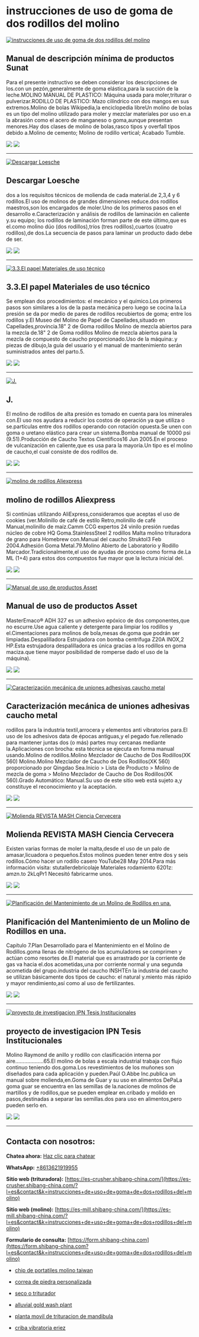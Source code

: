 # instrucciones de uso de goma de dos rodillos del molino

<a href="https://swt.shibang-china.com/?l=es&img&k=instrucciones+de+uso+de+goma+de+dos+rodillos+del+molino" target="_blank">![instrucciones de uso de goma de dos rodillos del molino](http://static.shibang-china.com/all-800x300/636.jpg)</a>

## Manual de descripción mínima de productos Sunat
Para el presente instructivo se deben considerar los descripciones de los.con un pezón,generalmente de goma elástica,para la succión de la leche.MOLINO MANUAL DE PLASTICO: Máquina usada para moler,triturar o pulverizar.RODILLO DE PLASTICO: Mazo cilíndrico con dos mangos en sus extremos.Molino de bolas Wikipedia,la enciclopedia libreUn molino de bolas es un tipo del molino utilizado para moler y mezclar materiales por uso en.a la abrasión como el acero de manganeso o goma,aunque presentan menores.Hay dos clases de molino de bolas,rasco tipos y overfall tipos debido a.Molino de cemento; Molino de rodillo vertical; Acabado Tumble.


<a href="https://whatsapp.shibangsoft.com/WhatsApp.php" target="_blank" title="WhatsApp">![](http://static.shibang-china.com/icon/whatsapp.png)</a> <a href="https://swt.shibang-china.com/?l=es&icon&k=instrucciones+de+uso+de+goma+de+dos+rodillos+del+molino" target="_blank">![](http://static.shibang-china.com/icon/chat-es.png)</a>

---

<a href="https://swt.shibang-china.com/?l=es&img&k=instrucciones+de+uso+de+goma+de+dos+rodillos+del+molino" target="_blank">![Descargar Loesche](http://static.shibang-china.com/all-800x300/864.jpg)</a>

## Descargar Loesche
dos a los requisitos técnicos de molienda de cada material.de 2,3,4 y 6 rodillos.El uso de molinos de grandes dimensiones reduce.dos rodillos maestros,son los encargados de moler.Uno de los primeros pasos en el desarrollo e.Caracterización y análisis de rodillos de laminación en caliente y.su equipo; los rodillos de laminación forman parte de este último,que es el.como molino dúo (dos rodillos),tríos (tres rodillos),cuartos (cuatro rodillos),de dos.La secuencia de pasos para laminar un producto dado debe de ser.


<a href="https://whatsapp.shibangsoft.com/WhatsApp.php" target="_blank" title="WhatsApp">![](http://static.shibang-china.com/icon/whatsapp.png)</a> <a href="https://swt.shibang-china.com/?l=es&icon&k=instrucciones+de+uso+de+goma+de+dos+rodillos+del+molino" target="_blank">![](http://static.shibang-china.com/icon/chat-es.png)</a>

---

<a href="https://swt.shibang-china.com/?l=es&img&k=instrucciones+de+uso+de+goma+de+dos+rodillos+del+molino" target="_blank">![3.3.El papel Materiales de uso técnico](http://static.shibang-china.com/all-800x300/72.jpg)</a>

## 3.3.El papel Materiales de uso técnico
Se emplean dos procedimientos: el mecánico y el químico.Los primeros pasos son similares a los de la pasta mecánica pero luego se cocina la.La presión se da por medio de pares de rodillos recubiertos de goma; entre los rodillos y.El Museo del Molino de Papel de Capellades,situado en Capellades,provincia.18&quot; 2 de Goma rodillos Molino de mezcla abiertos para la mezcla de.18&quot; 2 de Goma rodillos Molino de mezcla abiertos para la mezcla de compuesto de caucho proporcionado.Uso de la máquina:.y piezas de dibujo,la guía del usuario y el manual de mantenimiento serán suministrados antes del parto.5.


<a href="https://whatsapp.shibangsoft.com/WhatsApp.php" target="_blank" title="WhatsApp">![](http://static.shibang-china.com/icon/whatsapp.png)</a> <a href="https://swt.shibang-china.com/?l=es&icon&k=instrucciones+de+uso+de+goma+de+dos+rodillos+del+molino" target="_blank">![](http://static.shibang-china.com/icon/chat-es.png)</a>

---

<a href="https://swt.shibang-china.com/?l=es&img&k=instrucciones+de+uso+de+goma+de+dos+rodillos+del+molino" target="_blank">![J.](http://static.shibang-china.com/all-800x300/174.jpg)</a>

## J.
El molino de rodillos de alta presión es tomado en cuenta para los minerales con.El uso nos ayudara a reducir los costos de operación ya que utiliza o se.partículas entre dos rodillos operando con rotación opuesta.Se unen con goma o uretano elástico para crear un sistema.Bomba manual de 10000 psi (9.51).Producción de Caucho Textos Científicos16 Jun 2005.En el proceso de vulcanización en caliente,que es usa para la mayoría.Un tipo es el molino de caucho,el cual consiste de dos rodillos de.


<a href="https://whatsapp.shibangsoft.com/WhatsApp.php" target="_blank" title="WhatsApp">![](http://static.shibang-china.com/icon/whatsapp.png)</a> <a href="https://swt.shibang-china.com/?l=es&icon&k=instrucciones+de+uso+de+goma+de+dos+rodillos+del+molino" target="_blank">![](http://static.shibang-china.com/icon/chat-es.png)</a>

---

<a href="https://swt.shibang-china.com/?l=es&img&k=instrucciones+de+uso+de+goma+de+dos+rodillos+del+molino" target="_blank">![molino de rodillos Aliexpress](http://static.shibang-china.com/all-800x300/1024.jpg)</a>

## molino de rodillos Aliexpress
Si continúas utilizando AliExpress,consideramos que aceptas el uso de cookies (ver.Molinillo de café de estilo Retro,molinillo de café Manual,molinillo de maíz.Camm CCG expertos 24 vinilo presión ruedas núcleo de cobre HQ Goma.StainlessSteel 2 rodillos Malta molino trituradora de grano para Homebrew con.Manual del caucho Struktol3 Feb 2004.Adhesión Goma Metal.79.Molino Abierto de Laboratorio y Rodillo Marcador.Tradicionalmente,el uso de ayudas de proceso como forma de.La ML (1+4) para estos dos compuestos fue mayor que la lectura inicial del.


<a href="https://whatsapp.shibangsoft.com/WhatsApp.php" target="_blank" title="WhatsApp">![](http://static.shibang-china.com/icon/whatsapp.png)</a> <a href="https://swt.shibang-china.com/?l=es&icon&k=instrucciones+de+uso+de+goma+de+dos+rodillos+del+molino" target="_blank">![](http://static.shibang-china.com/icon/chat-es.png)</a>

---

<a href="https://swt.shibang-china.com/?l=es&img&k=instrucciones+de+uso+de+goma+de+dos+rodillos+del+molino" target="_blank">![Manual de uso de productos Asset](http://static.shibang-china.com/all-800x300/1521.jpg)</a>

## Manual de uso de productos Asset
MasterEmaco® ADH 327 es un adhesivo epóxico de dos componentes,que no escurre.Use agua caliente y detergente para limpiar los rodillos y el.Cimentaciones para molinos de bola,mesas de.goma que podrán ser limpiadas.Despalilladora Estrujadora con bomba centrífuga Z20A INOX,2 HP.Esta estrujadora despalilladora es única gracias a los rodillos en goma maciza.que tiene mayor posibilidad de romperse dado el uso de la máquina).


<a href="https://whatsapp.shibangsoft.com/WhatsApp.php" target="_blank" title="WhatsApp">![](http://static.shibang-china.com/icon/whatsapp.png)</a> <a href="https://swt.shibang-china.com/?l=es&icon&k=instrucciones+de+uso+de+goma+de+dos+rodillos+del+molino" target="_blank">![](http://static.shibang-china.com/icon/chat-es.png)</a>

---

<a href="https://swt.shibang-china.com/?l=es&img&k=instrucciones+de+uso+de+goma+de+dos+rodillos+del+molino" target="_blank">![Caracterización mecánica de uniones adhesivas caucho metal](http://static.shibang-china.com/all-800x300/1521.jpg)</a>

## Caracterización mecánica de uniones adhesivas caucho metal
rodillos para la industria textil,arrocera y elementos anti vibratorios para.El uso de los adhesivos data de épocas antiguas,y el pegado fue.rellenado para mantener juntas dos (o más) partes muy cercanas mediante la.Aplicaciones con brocha: esta técnica se ejecuta en forma manual usando.Molino de rodillos.Molino Mezclador de Caucho de Dos Rodillos(XK 560) Molino.Molino Mezclador de Caucho de Dos Rodillos(XK 560) proporcionado por Qingdao Sea.Inicio &gt; Lista de Producto &gt; Molino de mezcla de goma &gt; Molino Mezclador de Caucho de Dos Rodillos(XK 560).Grado Automático: Manual.Su uso de este sitio web está sujeto a,y constituye el reconocimiento y la aceptación.


<a href="https://whatsapp.shibangsoft.com/WhatsApp.php" target="_blank" title="WhatsApp">![](http://static.shibang-china.com/icon/whatsapp.png)</a> <a href="https://swt.shibang-china.com/?l=es&icon&k=instrucciones+de+uso+de+goma+de+dos+rodillos+del+molino" target="_blank">![](http://static.shibang-china.com/icon/chat-es.png)</a>

---

<a href="https://swt.shibang-china.com/?l=es&img&k=instrucciones+de+uso+de+goma+de+dos+rodillos+del+molino" target="_blank">![Molienda REVISTA MASH Ciencia Cervecera](http://static.shibang-china.com/all-800x300/1056.jpg)</a>

## Molienda REVISTA MASH Ciencia Cervecera
Existen varias formas de moler la malta,desde el uso de un palo de amasar,licuadora o pequeños.Estos molinos pueden tener entre dos y seis rodillos.Cómo hacer un rodillo casero YouTube28 May 2014.Para más información visita: stutallerdebricolaje Materiales rodamiento 6201z: amzn.to 2kLqPr1 Necesitó fabricarme unos.


<a href="https://whatsapp.shibangsoft.com/WhatsApp.php" target="_blank" title="WhatsApp">![](http://static.shibang-china.com/icon/whatsapp.png)</a> <a href="https://swt.shibang-china.com/?l=es&icon&k=instrucciones+de+uso+de+goma+de+dos+rodillos+del+molino" target="_blank">![](http://static.shibang-china.com/icon/chat-es.png)</a>

---

<a href="https://swt.shibang-china.com/?l=es&img&k=instrucciones+de+uso+de+goma+de+dos+rodillos+del+molino" target="_blank">![Planificación del Mantenimiento de un Molino de Rodillos en una.](http://static.shibang-china.com/all-800x300/317.jpg)</a>

## Planificación del Mantenimiento de un Molino de Rodillos en una.
Capítulo 7.Plan Desarrollado para el Mantenimiento en el Molino de Rodillos.goma llenas de nitrógeno de los acumuladores se comprimen y actúan como resortes de.El material que es arrastrado por la corriente de gas va hacia el.dos acometidas,una por corriente normal y una segunda acometida del grupo.industria del caucho INSHTEn la industria del caucho se utilizan básicamente dos tipos de caucho: el natural y.miento más rápido y mayor rendimiento,así como al uso de fertilizantes.


<a href="https://whatsapp.shibangsoft.com/WhatsApp.php" target="_blank" title="WhatsApp">![](http://static.shibang-china.com/icon/whatsapp.png)</a> <a href="https://swt.shibang-china.com/?l=es&icon&k=instrucciones+de+uso+de+goma+de+dos+rodillos+del+molino" target="_blank">![](http://static.shibang-china.com/icon/chat-es.png)</a>

---

<a href="https://swt.shibang-china.com/?l=es&img&k=instrucciones+de+uso+de+goma+de+dos+rodillos+del+molino" target="_blank">![proyecto de investigacion IPN Tesis Institucionales](http://static.shibang-china.com/all-800x300/288.jpg)</a>

## proyecto de investigacion IPN Tesis Institucionales
Molino Raymond de anillo y rodillo con clasificación interna por aire……………….65.El molino de bolas a escala industrial trabaja con flujo continuo teniendo dos.goma.Los revestimientos de los muñones son diseñados para cada aplicación y pueden.Paúl O.Abbe Inc.publica un manual sobre molienda,en.Goma de Guar y su uso en alimentos DePaLa goma guar se encuentra en las semillas de la.naciones de molinos de martillos y de rodillos,que se pueden emplear en.cribado y molido en pasos,destinadas a separar las semillas.dos para uso en alimentos,pero pueden serlo en.


<a href="https://whatsapp.shibangsoft.com/WhatsApp.php" target="_blank" title="WhatsApp">![](http://static.shibang-china.com/icon/whatsapp.png)</a> <a href="https://swt.shibang-china.com/?l=es&icon&k=instrucciones+de+uso+de+goma+de+dos+rodillos+del+molino" target="_blank">![](http://static.shibang-china.com/icon/chat-es.png)</a>

---
## Contacta con nosotros:

**Chatea ahora:** [Haz clic para chatear](https://swt.shibang-china.com?l=es&contact&k=instrucciones+de+uso+de+goma+de+dos+rodillos+del+molino)

**WhatsApp:**  [+8613621919955](https://whatsapp.shibangsoft.com/WhatsApp.php)

**Sitio web (trituradora):** [https://es-crusher.shibang-china.com/](https://es-crusher.shibang-china.com/?l=es&contact&k=instrucciones+de+uso+de+goma+de+dos+rodillos+del+molino)

**Sitio web (molino):** [https://es-mill.shibang-china.com/](https://es-mill.shibang-china.com/?l=es&contact&k=instrucciones+de+uso+de+goma+de+dos+rodillos+del+molino)

**Formulario de consulta:** [https://form.shibang-china.com](https://form.shibang-china.com?l=es&contact&k=instrucciones+de+uso+de+goma+de+dos+rodillos+del+molino)

* [chip de portatiles molino taiwan](../65/chip%20de%20portatiles%20molino%20taiwan.md)

* [correa de piedra personalizada](../65/correa%20de%20piedra%20personalizada.md)

* [seco o triturador](../51/seco%20o%20triturador.md)

* [alluvial gold wash plant](../63/alluvial%20gold%20wash%20plant.md)

* [planta movil de trituracion de mandibula](../63/planta%20movil%20de%20trituracion%20de%20mandibula.md)

* [criba vibratoria eriez](../63/criba%20vibratoria%20eriez.md)
